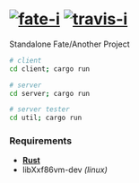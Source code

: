 [![fate-i][]][fate-a] [![travis-i][]][travis-a]
========
Standalone Fate/Another Project
```sh
# client
cd client; cargo run

# server
cd server; cargo run

# server tester
cd util; cargo run
```

### Requirements
* **[Rust][]**
* libXxf86vm-dev *(linux)*

[fate-i]: http://cafefiles.naver.net/20120221_101/potechoi_1329792450679I3P6X_PNG/%B7%CE%B0%ED_20120221.png
[fate-a]: http://cafe.naver.com/ufw
[travis-i]: https://travis-ci.org/simnalamburt/fate.svg?branch=master
[travis-a]: https://travis-ci.org/simnalamburt/fate
[Rust]: http://rust-lang.org
